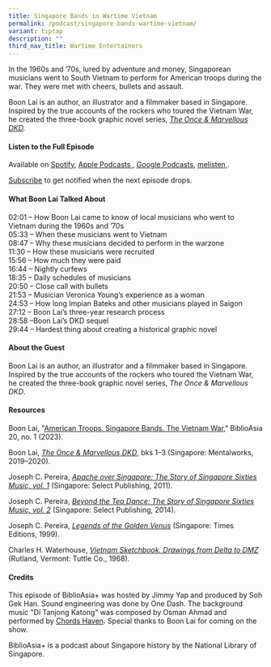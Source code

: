 ```yaml
---
title: Singapore Bands in Wartime Vietnam
permalink: /podcast/singapore-bands-wartime-vietnam/
variant: tiptap
description: ""
third_nav_title: Wartime Entertainers
---
```

<p>In the 1960s and ’70s, lured by adventure and money, Singaporean musicians
went to South Vietnam to perform for American troops during the war. They
were met with cheers, bullets and assault.</p>
<p></p>
<p>Boon Lai&nbsp;is an author, an illustrator and a filmmaker based in Singapore.
Inspired by the true accounts of the rockers who toured the Vietnam War,
he created the three-book graphic novel series,&nbsp;<em><a href="https://eservice.nlb.gov.sg/redir/itemdetails?bid=204463645" rel="noopener noreferrer" target="_blank"><u>The Once &amp; Marvellous DKD</u></a>.</em>&nbsp;</p>
<p></p>
<h4><strong>Listen to the Full Episode</strong></h4>
<p>Available on <a href="https://open.spotify.com/episode/2y8wl7lKlIl5p2T51PVPML" rel="noopener noreferrer nofollow" target="_blank"><u>Spotify</u></a>,
<a href="https://podcasts.apple.com/us/podcast/singapore-bands-in-wartime-vietnam/id1688142751?i=1000648327193" rel="noopener noreferrer nofollow" target="_blank"><u>Apple Podcasts</u> 
</a>, <a href="https://podcasts.google.com/feed/aHR0cHM6Ly9mZWVkcy5jYXB0aXZhdGUuZm0vYmlibGlvYXNpYS8/episode/OGNiNGFhYTQtMmJhYi00NWE5LTljYTUtZjhiN2VlYzNkNmNk?sa=X&amp;ved=0CAUQkfYCahcKEwiwq5uH5-GEAxUAAAAAHQAAAAAQAQ" rel="noopener noreferrer nofollow" target="_blank"><u>Google Podcasts</u></a>,
<a href="https://www.melisten.sg/podcast/playlist/BiblioAsia%2B-2115156/The-Lost-Gold-Coins-of-the-Old-Singapore-Library-2304471" rel="noopener noreferrer nofollow" target="_blank"><u>melisten</u> 
</a>.</p>
<p><a href="https://open.spotify.com/show/66PYiIthr1KqQhJ82XH4DN" rel="noopener noreferrer nofollow" target="_blank"><u>Subscribe</u></a> to
get notified when the next episode drops.</p>
<p></p>
<h4><strong>What Boon Lai Talked About</strong></h4>
<p>02:01 – How Boon Lai came to know of local musicians who went to Vietnam
during the 1960s and ’70s
<br>05:33 – When these musicians went to Vietnam
<br>08:47 – Why these musicians decided to perform in the warzone
<br>11:30 – How these musicians were recruited
<br>15:56 – How much they were paid
<br>16:44 – Nightly curfews
<br>18:35 – Daily schedules of musicians
<br>20:50 – Close call with bullets
<br>21:53 – Musician Veronica Young’s experience as a woman
<br>24:53 – How long Impian Bateks and other musicians played in Saigon
<br>27:12 – Boon Lai’s three-year research process
<br>28:58 –Boon Lai’s DKD sequel
<br>29:44 – Hardest thing about creating a historical graphic novel
<br>
</p>
<h4><strong>About the Guest</strong></h4>
<p>Boon Lai&nbsp;is an author, an illustrator and a filmmaker based in Singapore.
Inspired by the true accounts of the rockers who toured the Vietnam War,
he created the three-book graphic novel series,&nbsp;<em>The Once &amp; Marvellous DKD</em>.&nbsp;</p>
<p></p>
<h4><strong>Resources</strong></h4>
<p>Boon Lai, "<a href="https://biblioasia.nlb.gov.sg/vol-20/issue-1/apr-jun-2024/singapore-bands-vietnam-war/" rel="noopener noreferrer nofollow" target="_blank">American Troops. Singapore Bands. The Vietnam War</a>,"
BiblioAsia 20, no. 1 (2023).</p>
<p>Boon Lai, <em><a href="https://eservice.nlb.gov.sg/redir/itemdetails?bid=204463645" rel="noopener noreferrer nofollow" target="_blank">The Once &amp; Marvellous DKD</a></em>,
bks 1–3 (Singapore: Mentalworks, 2019–2020).</p>
<p>Joseph C. Pereira,<em> <a href="https://eservice.nlb.gov.sg/redir/itemdetails?bid=14220601" rel="noopener noreferrer nofollow" target="_blank">Apache over Singapore: The Story of Singapore Sixties Music, vol. 1</a></em> (Singapore:
Select Publishing, 2011).</p>
<p>Joseph C. Pereira, <em><a href="https://eservice.nlb.gov.sg/redir/itemdetails?bid=200180088" rel="noopener noreferrer nofollow" target="_blank">Beyond the Tea Dance: The Story of Singapore Sixties Music, vol. 2</a></em> (Singapore:
Select Publishing, 2014).</p>
<p>Joseph C. Pereira, <em><a href="https://eservice.nlb.gov.sg/redir/itemdetails?bid=9606045" rel="noopener noreferrer nofollow" target="_blank">Legends of the Golden Venus</a></em> (Singapore:
Times Editions, 1999).</p>
<p>Charles H. Waterhouse, <em><a href="https://eservice.nlb.gov.sg/redir/itemdetails?bid=706952" rel="noopener noreferrer nofollow" target="_blank">Vietnam Sketchbook. Drawings from Delta to DMZ</a> </em>(Rutland,
Vermont: Tuttle Co., 1968).</p>
<p></p>
<h4><strong>Credits</strong></h4>
<p>This episode of BiblioAsia+ was hosted by Jimmy Yap and produced by Soh
Gek Han. Sound engineering was done by One Dash. The background music "Di
Tanjong Katong" was composed by Osman Ahmad and performed by <a href="https://www.youtube.com/watch?v=uA2v7ka5TAI" rel="noopener noreferrer nofollow" target="_blank"><u>Chords Haven</u></a>.
Special thanks to Boon Lai for coming on the show.</p>
<p>BiblioAsia+ is a podcast about Singapore history by the National Library
of Singapore.
<br>
</p>
